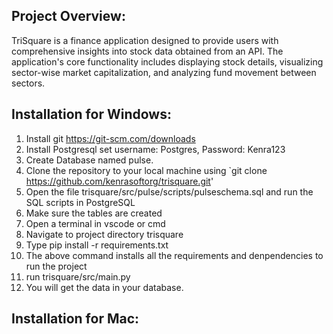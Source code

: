 ## Project Overview:

TriSquare is a finance application designed to provide users with comprehensive insights into stock data obtained from an API. The application's core functionality includes displaying stock details, visualizing sector-wise market capitalization, and analyzing fund movement between sectors.

## Installation for Windows:

1. Install git https://git-scm.com/downloads
2. Install Postgresql set username: Postgres, Password: Kenra123
3. Create Database named pulse.
4. Clone the repository to your local machine using `git clone https://github.com/kenrasoftorg/trisquare.git'
5. Open the file trisquare/src/pulse/scripts/pulseschema.sql and run the SQL scripts in PostgreSQL
6. Make sure the tables are created
7. Open a terminal in vscode or cmd
8. Navigate to project directory trisquare
9. Type pip install -r requirements.txt
10. The above command installs all the requirements and denpendencies to run the project
11. run trisquare/src/main.py
12. You will get the data in your database.

## Installation for Mac:
